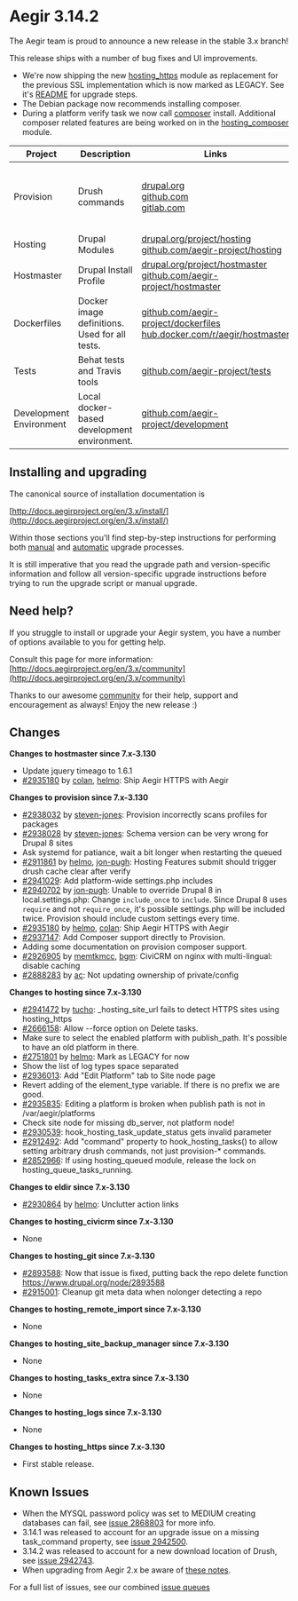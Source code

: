 Aegir 3.14.2
=========

The Aegir team is proud to announce a new release in the stable 3.x branch!

This release ships with a number of bug fixes and UI improvements.


* We're now shipping the new [hosting_https](https://www.drupal.org/project/hosting_https) module as replacement for the previous SSL implementation which is now marked as LEGACY. See it's [README](http://cgit.drupalcode.org/hosting_https/tree/README.md) for upgrade steps.
* The Debian package now recommends installing composer.
* During a platform verify task we now call [composer](https://getcomposer.org/) install. Additional composer related features are being worked on in the [hosting_composer](https://www.drupal.org/project/hosting_composer) module.

| Project   | Description | Links | Status |
|-----------|------------ |-------------------|--------|
| Provision | Drush commands | [drupal.org](https://www.drupal.org/project/provision) <br /> [github.com](https://github.com/aegir-project/provision) <br /> [gitlab.com](https://gitlab.com/aegir/provision)| [![Build Status](https://travis-ci.org/aegir-project/provision.svg?branch=7.x-3.x)](https://travis-ci.org/aegir-project/provision) <br /> [![build status](https://gitlab.com/aegir/provision/badges/7.x-3.x/build.svg)](https://gitlab.com/aegir/provision/)|
| Hosting | Drupal Modules| [drupal.org/project/hosting](https://www.drupal.org/project/hosting) <br /> [github.com/aegir-project/hosting](https://github.com/aegir-project/hosting) | |
| Hostmaster | Drupal Install Profile |[drupal.org/project/hostmaster](https://www.drupal.org/project/hostmaster) <br /> [github.com/aegir-project/hostmaster](https://github.com/aegir-project/hostmaster) | |
| Dockerfiles | Docker image definitions. Used for all tests. | [github.com/aegir-project/dockerfiles](https://github.com/aegir-project/dockerfiles)<br /> [hub.docker.com/r/aegir/hostmaster](https://hub.docker.com/r/aegir/hostmaster) | [![Build Status](https://travis-ci.org/aegir-project/dockerfiles.svg?branch=master)](https://travis-ci.org/aegir-project/dockerfiles) |
| Tests | Behat tests and Travis tools | [github.com/aegir-project/tests](https://github.com/aegir-project/tests) | [![Build Status](https://travis-ci.org/aegir-project/tests.svg?branch=master)](https://travis-ci.org/aegir-project/tests) |
| Development Environment | Local docker-based development environment. | [github.com/aegir-project/development](https://github.com/aegir-project/development) | [![Build Status](https://travis-ci.org/aegir-project/development.svg?branch=master)](https://travis-ci.org/aegir-project/development) |


Installing and upgrading
------------------------

The canonical source of installation documentation is

[http://docs.aegirproject.org/en/3.x/install/](http://docs.aegirproject.org/en/3.x/install/)

Within those sections you'll find step-by-step instructions for performing both [manual](/install/upgrade/#manual-upgrade) and [automatic](/install/upgrade/#upgrades-with-upgradesh-script) upgrade processes.

It is still imperative that you read the upgrade path and version-specific information and follow all version-specific upgrade instructions before trying to run the upgrade script or manual upgrade.


Need help?
----------

If you struggle to install or upgrade your Aegir system, you have a number of options available to you for getting help.

Consult this page for more information: [http://docs.aegirproject.org/en/3.x/community](http://docs.aegirproject.org/en/3.x/community)

Thanks to our awesome [community](http://docs.aegirproject.org/en/3.x/community) for their help, support and encouragement as always! Enjoy the new release :)


Changes
-------

**Changes to hostmaster since 7.x-3.130**

* Update jquery timeago to 1.6.1
* [#2935180](https://www.drupal.org/node/2935180) by [colan](https://www.drupal.org/u/colan), [helmo](https://www.drupal.org/u/helmo): Ship Aegir HTTPS with Aegir


**Changes to provision since 7.x-3.130**

* [#2938032](https://www.drupal.org/node/2938032) by [steven-jones](https://www.drupal.org/u/steven-jones): Provision incorrectly scans profiles for packages
* [#2938028](https://www.drupal.org/node/2938028) by [steven-jones](https://www.drupal.org/u/steven-jones): Schema version can be very wrong for Drupal 8 sites
* Ask systemd for patiance, wait a bit longer when restarting the queued
* [#2911861](https://www.drupal.org/node/2911861) by [helmo](https://www.drupal.org/u/helmo), [jon-pugh](https://www.drupal.org/u/jon-pugh): Hosting Features submit should trigger drush cache clear after verify
* [#2941029](https://www.drupal.org/node/2941029): Add platform-wide settings.php includes
* [#2940702](https://www.drupal.org/node/2940702) by [jon-pugh](https://www.drupal.org/u/jon-pugh): Unable to override Drupal 8 in local.settings.php: Change `include_once` to `include`. Since Drupal 8 uses `require` and not `require_once`, it's possible settings.php will be included twice. Provision should include custom settings every time.
* [#2935180](https://www.drupal.org/node/2935180) by [helmo](https://www.drupal.org/u/helmo), [colan](https://www.drupal.org/u/colan): Ship Aegir HTTPS with Aegir
* [#2937147](https://www.drupal.org/node/2937147): Add Composer support directly to Provision.
* Adding some documentation on provision composer support.
* [#2926905](https://www.drupal.org/node/2926905) by [memtkmcc](https://www.drupal.org/u/memtkmcc), [bgm](https://www.drupal.org/u/bgm): CiviCRM on nginx with multi-lingual: disable caching
* [#2888283](https://www.drupal.org/node/2888283) by [ac](https://www.drupal.org/u/ac): Not updating ownership of private/config


**Changes to hosting since 7.x-3.130**

* [#2941472](https://www.drupal.org/node/2941472) by [tucho](https://www.drupal.org/u/tucho): _hosting_site_url fails to detect HTTPS sites using hosting_https
* [#2666158](https://www.drupal.org/node/2666158): Allow --force option on Delete tasks.
* Make sure to select the enabled platform with publish_path. It's possible to have an old platform in there.
* [#2751801](https://www.drupal.org/node/2751801) by [helmo](https://www.drupal.org/u/helmo): Mark as LEGACY for now
* Show the list of log types space separated
* [#2936013](https://www.drupal.org/node/2936013): Add "Edit Platform" tab to Site node page
* Revert adding of the element_type variable. If there is no prefix we are good.
* [#2935835](https://www.drupal.org/node/2935835): Editing a platform is broken when publish path is not in /var/aegir/platforms
* Check site node for missing db_server, not platform node!
* [#2930539](https://www.drupal.org/node/2930539): hook_hosting_task_update_status gets invalid parameter
* [#2912492](https://www.drupal.org/node/2912492): Add "command" property to hook_hosting_tasks() to allow setting arbitrary drush commands, not just provision-* commands.
* [#2852966](https://www.drupal.org/node/2852966): If using hosting_queued module, release the lock on hosting_queue_tasks_running.



**Changes to eldir since 7.x-3.130**

* [#2930864](https://www.drupal.org/node/2930864) by [helmo](https://www.drupal.org/u/helmo): Unclutter action links


**Changes to hosting_civicrm since 7.x-3.130**

* None


**Changes to hosting_git since 7.x-3.130**

* [#2893588](https://www.drupal.org/node/2893588): Now that issue is fixed, putting back the repo delete function https://www.drupal.org/node/2893588
* [#2915001](https://www.drupal.org/node/2915001): Cleanup git meta data when nolonger detecting a repo



**Changes to hosting_remote_import since 7.x-3.130**

* None


**Changes to hosting_site_backup_manager since 7.x-3.130**

* None


**Changes to hosting_tasks_extra since 7.x-3.130**

* None


**Changes to hosting_logs since 7.x-3.130**

* None


**Changes to hosting_https since 7.x-3.130**

* First stable release.




Known Issues
------------
* When the MYSQL password policy was set to MEDIUM creating databases can fail, see [issue 2868803](https://www.drupal.org/project/hostmaster/issues/2868803) for more info.
* 3.14.1 was released to account for an upgrade issue  on a missing task_command property, see [issue 2942500](https://www.drupal.org/project/hostmaster/issues/2942500).
* 3.14.2 was released to account for a new download location of Drush, see [issue 2942743](https://www.drupal.org/project/provision/issues/2942743).
* When upgrading from Aegir 2.x be aware of [these notes](../install/upgrade/#major-upgrade-from-aegir-6x-2x).

For a full list of issues, see our combined [issue queues](https://www.drupal.org/project/issues?projects=provision%2C+hosting%2C+eldir%2C+Hostmaster+%28Aegir%29%2C+Aegir+Hosting+Git%2C+Aegir+Hosting+tasks+extra%2C+Aegir+Hosting+Logs%2C+Hosting+Site+Backup+Manager%2C+Aegir+Hosting+Remote+Import%2C+Aegir+Hosting+CiviCRM)
